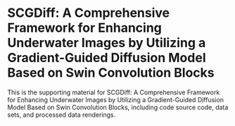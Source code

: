 # SCGDiff: A Comprehensive Framework for Enhancing Underwater Images by Utilizing a Gradient-Guided Diffusion Model Based on Swin Convolution Blocks
This is the supporting material for SCGDiff: A Comprehensive Framework for Enhancing Underwater Images by Utilizing a Gradient-Guided Diffusion Model Based on Swin Convolution Blocks, including code source code, data sets, and processed data renderings. 
